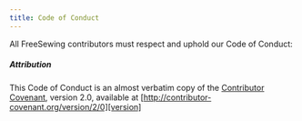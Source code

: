 ```yaml
---
title: Code of Conduct
---
```


All FreeSewing contributors must respect and uphold our Code of Conduct:

<ReadMore title="The FreeSewing Code of Conduct" />

<Note>

##### Attribution

This Code of Conduct is an almost verbatim copy of the [Contributor Covenant][homepage], version 2.0,
available at [http://contributor-covenant.org/version/2/0][version]

[homepage]: http://contributor-covenant.org

[version]: http://contributor-covenant.org/version/2/0/

</Note>
